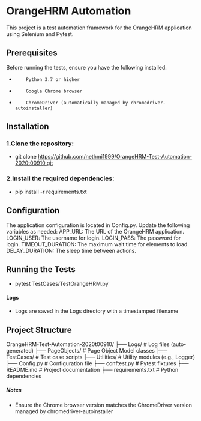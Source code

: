 # OrangeHRM Automation

This project is a test automation framework for the OrangeHRM application using Selenium and Pytest.

## Prerequisites

Before running the tests, ensure you have the following installed:
*         Python 3.7 or higher
*         Google Chrome browser
*         ChromeDriver (automatically managed by chromedriver-autoinstaller)

## Installation

### 1.Clone the repository:

* git clone https://github.com/nethmi1999/OrangeHRM-Test-Automation-2020t00910.git

### 2.Install the required dependencies:

* pip install -r requirements.txt

## Configuration

The application configuration is located in Config.py. Update the following variables as needed:
    APP_URL: The URL of the OrangeHRM application.
    LOGIN_USER: The username for login.
    LOGIN_PASS: The password for login.
    TIMEOUT_DURATION: The maximum wait time for elements to load.
    DELAY_DURATION: The sleep time between actions.

## Running the Tests

* pytest TestCases/TestOrangeHRM.py

#### Logs

* Logs are saved in the Logs directory with a timestamped filename

## Project Structure

OrangeHRM-Test-Automation-2020t00910/
├── Logs/                    # Log files (auto-generated)
├── PageObjects/             # Page Object Model classes
├── TestCases/               # Test case scripts
├── Utilities/               # Utility modules (e.g., Logger)
├── Config.py                # Configuration file
├── conftest.py              # Pytest fixtures
├── README.md                # Project documentation
├── requirements.txt         # Python dependencies 


##### Notes

* Ensure the Chrome browser version matches the ChromeDriver version managed by chromedriver-autoinstaller
